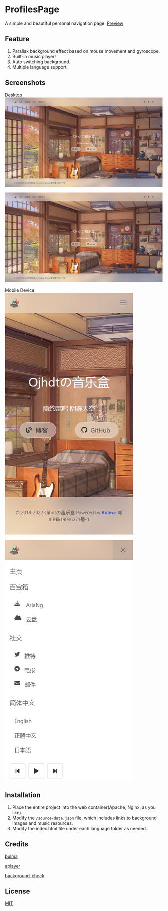 # ProfilesPage
 A simple and beautiful personal navigation page.
 [Preview](https://ojhdt.com/)

 ## Feature
 1. Parallax background effect based on mouse movement and gyroscope.
 2. Built-in music player!
 3. Auto switching background.
 4. Multiple language support.

 ## Screenshots

 Desktop
 ![D-1](screenshots/D-1.png)

 ![D-2](screenshots/D-1.png)

 Mobile Device
 ![M-1](screenshots/M-1.png)
 
 ![M-2](screenshots/M-2.png)


 ## Installation
 1. Place the entire project into the web container(Apache, Nginx, as you like).
 2. Modify the `/source/data.json` file, which includes links to background images and music resources.
 3. Modify the index.html file under each language folder as needed.

 ## Credits
 [bulma](https://github.com/jgthms/bulma)

 [aplayer](https://github.com/DIYgod/APlayer)

 [background-check](https://github.com/kennethcachia/background-check)

 ## License
[MIT](https://github.com/ojhdt/ProfilesPage/blob/main/LICENSE)